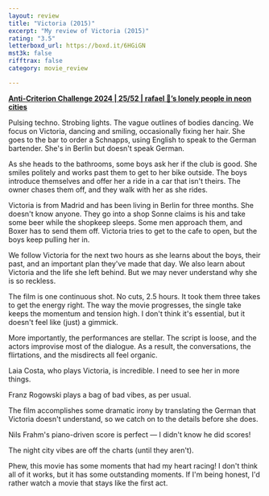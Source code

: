 ```yaml
---
layout: review
title: "Victoria (2015)"
excerpt: "My review of Victoria (2015)"
rating: "3.5"
letterboxd_url: https://boxd.it/6HGiGN
mst3k: false
rifftrax: false
category: movie_review

---
```


<b><a href="https://boxd.it/qBmUY/detail" title="Anti-Criterion Challenge 2024 | 25/52 | rafael 🍊’s lonely people in neon cities">Anti-Criterion Challenge 2024 | 25/52 | rafael 🍊’s lonely people in neon cities</a></b>

Pulsing techno. Strobing lights. The vague outlines of bodies dancing. We focus on Victoria, dancing and smiling, occasionally fixing her hair. She goes to the bar to order a Schnapps, using English to speak to the German bartender. She's in Berlin but doesn't speak German.

As she heads to the bathrooms, some boys ask her if the club is good. She smiles politely and works past them to get to her bike outside. The boys introduce themselves and offer her a ride in a car that isn't theirs. The owner chases them off, and they walk with her as she rides.

Victoria is from Madrid and has been living in Berlin for three months. She doesn't know anyone. They go into a shop Sonne claims is his and take some beer while the shopkeep sleeps. Some men approach them, and Boxer has to send them off. Victoria tries to get to the cafe to open, but the boys keep pulling her in.

We follow Victoria for the next two hours as she learns about the boys, their past, and an important plan they've made that day. We also learn about Victoria and the life she left behind. But we may never understand why she is so reckless.

The film is one continuous shot. No cuts, 2.5 hours. It took them three takes to get the energy right. The way the movie progresses, the single take keeps the momentum and tension high. I don't think it's essential, but it doesn't feel like (just) a gimmick.

More importantly, the performances are stellar. The script is loose, and the actors improvise most of the dialogue. As a result, the conversations, the flirtations, and the misdirects all feel organic.

Laia Costa, who plays Victoria, is incredible. I need to see her in more things.

Franz Rogowski plays a bag of bad vibes, as per usual.

The film accomplishes some dramatic irony by translating the German that Victoria doesn't understand, so we catch on to the details before she does.

Nils Frahm's piano-driven score is perfect — I didn't know he did scores!

The night city vibes are off the charts (until they aren't). 

Phew, this movie has some moments that had my heart racing! I don't think all of it works, but it has some outstanding moments. If I'm being honest, I'd rather watch a movie that stays like the first act.